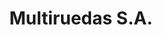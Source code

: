 ---
title: "Multiruedas S.A."
url: /ciudad-autonoma-de-buenos-aires/multiruedas-s-a/
shop: Autoteile
---